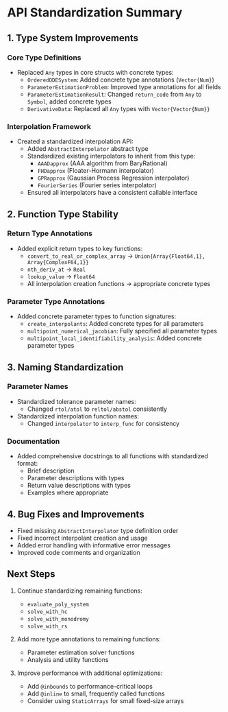 # API Standardization Summary

## 1. Type System Improvements

### Core Type Definitions
- Replaced `Any` types in core structs with concrete types:
  - `OrderedODESystem`: Added concrete type annotations (`Vector{Num}`)
  - `ParameterEstimationProblem`: Improved type annotations for all fields
  - `ParameterEstimationResult`: Changed `return_code` from `Any` to `Symbol`, added concrete types
  - `DerivativeData`: Replaced all `Any` types with `Vector{Vector{Num}}`

### Interpolation Framework
- Created a standardized interpolation API:
  - Added `AbstractInterpolator` abstract type
  - Standardized existing interpolators to inherit from this type:
    - `AAADapprox` (AAA algorithm from BaryRational)
    - `FHDapprox` (Floater-Hormann interpolator)
    - `GPRapprox` (Gaussian Process Regression interpolator)
    - `FourierSeries` (Fourier series interpolator)
  - Ensured all interpolators have a consistent callable interface

## 2. Function Type Stability

### Return Type Annotations
- Added explicit return types to key functions:
  - `convert_to_real_or_complex_array` → `Union{Array{Float64,1}, Array{ComplexF64,1}}`
  - `nth_deriv_at` → `Real`
  - `lookup_value` → `Float64`
  - All interpolation creation functions → appropriate concrete types

### Parameter Type Annotations
- Added concrete parameter types to function signatures:
  - `create_interpolants`: Added concrete types for all parameters
  - `multipoint_numerical_jacobian`: Fully specified all parameter types
  - `multipoint_local_identifiability_analysis`: Added concrete parameter types

## 3. Naming Standardization

### Parameter Names
- Standardized tolerance parameter names:
  - Changed `rtol/atol` to `reltol/abstol` consistently
- Standardized interpolation function names:
  - Changed `interpolator` to `interp_func` for consistency

### Documentation
- Added comprehensive docstrings to all functions with standardized format:
  - Brief description
  - Parameter descriptions with types
  - Return value descriptions with types
  - Examples where appropriate

## 4. Bug Fixes and Improvements

- Fixed missing `AbstractInterpolator` type definition order
- Fixed incorrect interpolant creation and usage
- Added error handling with informative error messages
- Improved code comments and organization

## Next Steps

1. Continue standardizing remaining functions:
   - `evaluate_poly_system`
   - `solve_with_hc`
   - `solve_with_monodromy`
   - `solve_with_rs`

2. Add more type annotations to remaining functions:
   - Parameter estimation solver functions
   - Analysis and utility functions

3. Improve performance with additional optimizations:
   - Add `@inbounds` to performance-critical loops
   - Add `@inline` to small, frequently called functions
   - Consider using `StaticArrays` for small fixed-size arrays